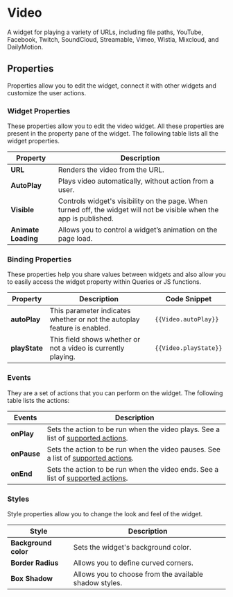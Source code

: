 # Video

A widget for playing a variety of URLs, including file paths, YouTube, Facebook, Twitch, SoundCloud, Streamable, Vimeo, Wistia, Mixcloud, and DailyMotion.

<YoutubeEmbed videoId="KvIWaTOmZPo" title="How to use Video Widget" caption="How to use Video Widget"/>

## Properties

Properties allow you to edit the widget, connect it with other widgets and customize the user actions.

### Widget Properties

These properties allow you to edit the video widget. All these properties are present in the property pane of the widget. The following table lists all the widget properties.

| Property            | Description                                                                                                          |
| ------------------- | -------------------------------------------------------------------------------------------------------------------- |
| **URL**             | Renders the video from the URL.                                                                                      |
| **AutoPlay**        | Plays video automatically, without action from a user.                                                               |
| **Visible**         | Controls widget's visibility on the page. When turned off, the widget will not be visible when the app is published. |
| **Animate Loading** | Allows you to control a widget’s animation on the page load.                                                         |

### Binding Properties

These properties help you share values between widgets and also allow you to easily access the widget property within Queries or JS functions.

| Property      | Description                                                              | Code Snippet          |
| ------------- | ------------------------------------------------------------------------ | --------------------- |
| **autoPlay**  | This parameter indicates whether or not the autoplay feature is enabled. | `{{Video.autoPlay}}`  |
| **playState** | This field shows whether or not a video is currently playing.            | `{{Video.playState}}` |

### Events

They are a set of actions that you can perform on the widget. The following table lists the actions:

| Events      | Description                                                                                                                |
| ----------- | -------------------------------------------------------------------------------------------------------------------------- |
| **onPlay**  | Sets the action to be run when the video plays. See a list of [supported actions](../appsmith-framework/widget-actions/).  |
| **onPause** | Sets the action to be run when the video pauses. See a list of [supported actions](../appsmith-framework/widget-actions/). |
| **onEnd**   | Sets the action to be run when the video ends. See a list of [supported actions](../appsmith-framework/widget-actions/).   |

### Styles

Style properties allow you to change the look and feel of the widget.

| Style                | Description                                            |
| -------------------- | ------------------------------------------------------ |
| **Background color** | Sets the widget's background color.                    |
| **Border Radius**    | Allows you to define curved corners.                   |
| **Box Shadow**       | Allows you to choose from the available shadow styles. |
